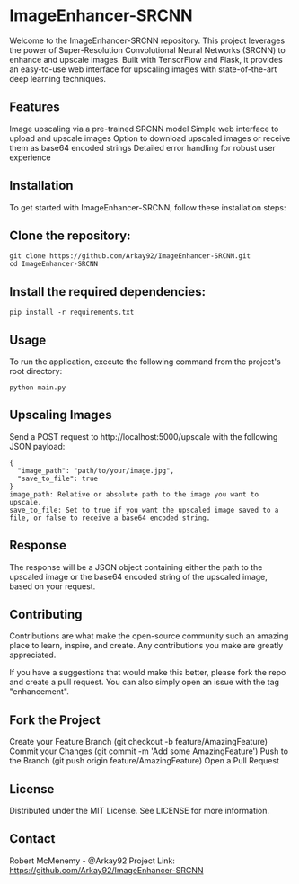 # ImageEnhancer-SRCNN

Welcome to the ImageEnhancer-SRCNN repository. This project leverages the power of Super-Resolution Convolutional Neural Networks (SRCNN) to enhance and upscale images. Built with TensorFlow and Flask, it provides an easy-to-use web interface for upscaling images with state-of-the-art deep learning techniques.

## Features
Image upscaling via a pre-trained SRCNN model
Simple web interface to upload and upscale images
Option to download upscaled images or receive them as base64 encoded strings
Detailed error handling for robust user experience

## Installation
To get started with ImageEnhancer-SRCNN, follow these installation steps:

## Clone the repository:
```
git clone https://github.com/Arkay92/ImageEnhancer-SRCNN.git
cd ImageEnhancer-SRCNN
```

## Install the required dependencies:
```
pip install -r requirements.txt
```

## Usage
To run the application, execute the following command from the project's root directory:

```
python main.py
```

## Upscaling Images
Send a POST request to http://localhost:5000/upscale with the following JSON payload:
```
{
  "image_path": "path/to/your/image.jpg",
  "save_to_file": true
}
image_path: Relative or absolute path to the image you want to upscale.
save_to_file: Set to true if you want the upscaled image saved to a file, or false to receive a base64 encoded string.
```

## Response
The response will be a JSON object containing either the path to the upscaled image or the base64 encoded string of the upscaled image, based on your request.

## Contributing
Contributions are what make the open-source community such an amazing place to learn, inspire, and create. Any contributions you make are greatly appreciated.

If you have a suggestions that would make this better, please fork the repo and create a pull request. You can also simply open an issue with the tag "enhancement".

## Fork the Project
Create your Feature Branch (git checkout -b feature/AmazingFeature)
Commit your Changes (git commit -m 'Add some AmazingFeature')
Push to the Branch (git push origin feature/AmazingFeature)
Open a Pull Request

## License
Distributed under the MIT License. See LICENSE for more information.

## Contact
Robert McMenemy - @Arkay92
Project Link: https://github.com/Arkay92/ImageEnhancer-SRCNN
